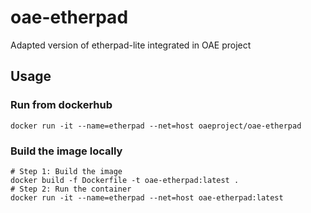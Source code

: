 # oae-etherpad

Adapted version of etherpad-lite integrated in OAE project

## Usage

### Run from dockerhub

```
docker run -it --name=etherpad --net=host oaeproject/oae-etherpad
```

### Build the image locally

```
# Step 1: Build the image
docker build -f Dockerfile -t oae-etherpad:latest .
# Step 2: Run the container
docker run -it --name=etherpad --net=host oae-etherpad:latest
```
